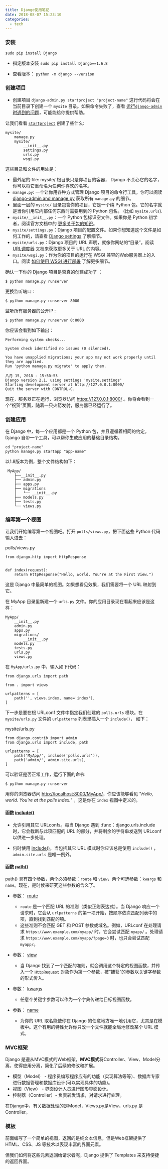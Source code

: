```yaml
---
title: Django使用笔记
date: 2018-08-07 15:23:10
categories:
  - tech
---
```


### 安装
`sudo pip install Django`

* 指定版本安装
`sudo pip install Django==1.6.8`

* 查看版本：
`python -m django --version`



<!--more-->

### 创建项目
* 创建项目
  `django-admin.py startproject "project-name"`
这行代码将会在当前目录下创建一个 `mysite` 目录。如果命令失败了，查看 [运行``django-admin``时遇到的问题](https://docs.djangoproject.com/zh-hans/2.1/faq/troubleshooting/#troubleshooting-django-admin)，可能能给你提供帮助。

让我们看看 [`startproject`](https://docs.djangoproject.com/zh-hans/2.1/ref/django-admin/#django-admin-startproject) 创建了些什么:

```
mysite/
    manage.py
    mysite/
        __init__.py
        settings.py
        urls.py
        wsgi.py
```

这些目录和文件的用处是：

- 最外层的:file: mysite/ 根目录只是你项目的容器， Django 不关心它的名字，你可以将它重命名为任何你喜欢的名字。
- `manage.py`: 一个让你用各种方式管理 Django 项目的命令行工具。你可以阅读 [django-admin and manage.py](https://docs.djangoproject.com/zh-hans/2.1/ref/django-admin/) 获取所有 `manage.py` 的细节。
- 里面一层的 `mysite/`  目录包含你的项目，它是一个纯 Python 包。它的名字就是当你引用它内部任何东西时需要用到的 Python 包名。 (比如 `mysite.urls`).
- `mysite/__init__.py`：一个 Python 包标识空文件。如果你是 Python 初学者，阅读官方文档中的 [更多关于包的知识](https://docs.python.org/3/tutorial/modules.html#tut-packages)。
- `mysite/settings.py`：Django 项目的配置文件。如果你想知道这个文件是如何工作的，请查看 [Django settings](https://docs.djangoproject.com/zh-hans/2.1/topics/settings/) 了解细节。
- `mysite/urls.py`：Django 项目的 URL 声明，就像你网站的“目录”。阅读 [URL调度器](https://docs.djangoproject.com/zh-hans/2.1/topics/http/urls/) 文档来获取更多关于 URL 的内容。
- `mysite/wsgi.py`：作为你的项目的运行在 WSGI 兼容的Web服务器上的入口。阅读 [如何使用 WSGI 进行部署](https://docs.djangoproject.com/zh-hans/2.1/howto/deployment/wsgi/) 了解更多细节。

确认一下你的 Django 项目是否真的创建成功了 ：

`$ python manage.py runserver`

更换监听端口：

`$ python manage.py runserver 8080`

监听所有服务器的公开IP :

`$ python manage.py runserver 0:8000`



你应该会看到如下输出：

```
Performing system checks...

System check identified no issues (0 silenced).

You have unapplied migrations; your app may not work properly until they are applied.
Run 'python manage.py migrate' to apply them.

八月 15, 2018 - 15:50:53
Django version 2.1, using settings 'mysite.settings'
Starting development server at http://127.0.0.1:8000/
Quit the server with CONTROL-C.
```

现在，服务器正在运行，浏览器访问 <https://127.0.0.1:8000/> 。你将会看到一个“祝贺”页面，随着一只火箭发射，服务器已经运行了。

### 创建应用

在 Django 中，每一个应用都是一个 Python 包，并且遵循着相同的约定。Django 自带一个工具，可以帮你生成应用的基础目录结构。

```
cd "project-name"
python manage.py startapp "app-name"
```

以1.8版本为例，整个文件结构如下：
```
 MyApp/
    ├──__init__.py
    ├── admin.py
    ├── apps.py
    ├── migrations
    │   └── __init__.py
    ├── models.py
    ├── tests.py
    └── views.py
```

### 编写第一个视图

让我们开始编写第一个视图吧。打开 `polls/views.py`，把下面这些 Python 代码输入进去：

polls/views.py

```
from django.http import HttpResponse


def index(request):
    return HttpResponse("Hello, world. You're at the First View.")
```

这是 Django 中最简单的视图。如果想看见效果，我们需要将一个 URL 映射到它。

在 MyApp 目录里新建一个 `urls.py`  文件。你的应用目录现在看起来应该是这样：

```
MyApp/
    __init__.py
    admin.py
    apps.py
    migrations/
        __init__.py
    models.py
    tests.py
    urls.py
    views.py
```

在 `MyApp/urls.py` 中，输入如下代码：

```
from django.urls import path

from . import views

urlpatterns = [
    path('', views.index, name='index'),
]
```

下一步是要在根 URLconf 文件中指定我们创建的 `polls.urls` 模块。在 `mysite/urls.py` 文件的 `urlpatterns` 列表里插入一个 `include()`， 如下：

mysite/urls.py

```
from django.contrib import admin
from django.urls import include, path

urlpatterns = [
    path('MyApp/', include('polls.urls')),
    path('admin/', admin.site.urls),
]
```

可以验证是否正常工作，运行下面的命令:

```
$ python manage.py runserver
```

用你的浏览器访问 <http://localhost:8000/MyApp/>，你应该能够看见 "*Hello, world. You're at the polls index.*" ，这是你在 `index` 视图中定义的。


#### 函数 [include()](https://docs.djangoproject.com/zh-hans/2.1/ref/urls/#django.urls.include)

* 允许引用其它 URLconfs。每当 Django 遇到 :func：django.urls.include 时，它会截断与此项匹配的 URL 的部分，并将剩余的字符串发送到 URLconf 以供进一步处理。

* 何时使用 [include()](https://docs.djangoproject.com/zh-hans/2.1/ref/urls/#django.urls.include)，当包括其它 URL 模式时你应该总是使用 `include()` ， `admin.site.urls` 是唯一例外。

#### 函数 [path()](https://docs.djangoproject.com/zh-hans/2.1/ref/urls/#django.urls.path)
path() 具有四个参数，两个必须参数：`route` 和 `view`，两个可选参数：`kwargs` 和 `name`。现在，是时候来研究这些参数的含义了。

* 参数： [route](https://docs.djangoproject.com/zh-hans/2.1/intro/tutorial01/#path-argument-route)

  * `route` 是一个匹配 URL 的准则（类似正则表达式）。当 Django 响应一个请求时，它会从 `urlpatterns` 的第一项开始，按顺序依次匹配列表中的项，直到找到匹配的项。
  * 这些准则不会匹配 GET 和 POST 参数或域名。例如，URLconf 在处理请求 `https://www.example.com/myapp/` 时，它会尝试匹配 `myapp/` 。处理请求 `https://www.example.com/myapp/?page=3` 时，也只会尝试匹配 `myapp/`。

* 参数： [view](https://docs.djangoproject.com/zh-hans/2.1/intro/tutorial01/#path-argument-view)
  * 当 Django 找到了一个匹配的准则，就会调用这个特定的视图函数，并传入一个 [`HttpRequest`](https://docs.djangoproject.com/zh-hans/2.1/ref/request-response/#django.http.HttpRequest) 对象作为第一个参数，被“捕获”的参数以关键字参数的形式传入。

* 参数： [kwargs](https://docs.djangoproject.com/zh-hans/2.1/intro/tutorial01/#path-argument-kwargs)
  * 任意个关键字参数可以作为一个字典传递给目标视图函数。

* 参数： [name](https://docs.djangoproject.com/zh-hans/2.1/intro/tutorial01/#path-argument-name)
  * 为你的 URL 取名能使你在 Django 的任意地方唯一地引用它，尤其是在模板中。这个有用的特性允许你只改一个文件就能全局地修改某个 URL 模式。

### MVC框架

Django 是遵从MVC模式的Web框架，**MVC模式**将Controller、View、Model分离，使得应用分离，简化了后续的修改和扩展。

- 模型（Model） - 程序员编写程序应有的功能（实现算法等等）、数据库专家进行数据管理和数据库设计(可以实现具体的功能)。
- 视图（View） - 界面设计人员进行图形界面设计。
- 控制器（Controller）- 负责转发请求，对请求进行处理。

在Django中，有关数据处理的是Model，Views.py是View，urls.py 是Controller。



### 模板

前面编写了一个简单的视图，返回的是纯文本信息，但是Web框架提供了 HTML、CSS、JS 等技术以表现丰富的界面元素。

但我们如何将这些元素返回给请求者呢，Django 提供了 Templates 来支持便捷的返回界面。
